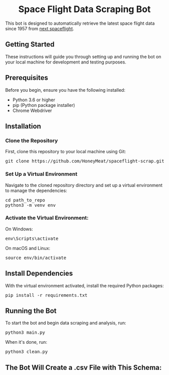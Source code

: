 <h1 align="center">Space Flight Data Scraping Bot</h1>

<p>This bot is designed to automatically retrieve the latest space flight data since 1957 from <a href="https://nextspaceflight.com/launches/past/?search=">next spaceflight</a>.</p>

<h2>Getting Started</h2>

<p>These instructions will guide you through setting up and running the bot on your local machine for development and testing purposes.</p>

<h2>Prerequisites</h2>

<p>Before you begin, ensure you have the following installed:</p>

<ul>
<li>Python 3.6 or higher</li>
<li>pip (Python package installer)</li>
<li>Chrome Webdriver</li>
</ul>

<h2>Installation</h2>

<h3>Clone the Repository</h3>

<p>First, clone this repository to your local machine using Git:</p>

<pre>
git clone https://github.com/HoneyMeat/spaceflight-scrap.git
</pre>

<h3>Set Up a Virtual Environment</h3>

<p>Navigate to the cloned repository directory and set up a virtual environment to manage the dependencies:</p>

<pre>
cd path_to_repo
python3 -m venv env
</pre>

<h3>Activate the Virtual Environment:</h3>

<p>On Windows:</p>

<pre>
env\Scripts\activate
</pre>

<p>On macOS and Linux:</p>

<pre>
source env/bin/activate
</pre>

<h2>Install Dependencies</h2>

<p>With the virtual environment activated, install the required Python packages:</p>

<pre>
pip install -r requirements.txt
</pre>

<h2>Running the Bot</h2>

<p>To start the bot and begin data scraping and analysis, run:</p>

<pre>
python3 main.py
</pre>

<p>When it's done, run:</p>

<pre>
python3 clean.py
</pre>

<h2>The Bot Will Create a .csv File with This Schema:</h2>
